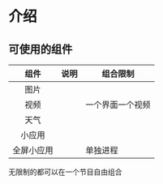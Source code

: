 # 介绍

## 可使用的组件

| 组件 | 说明 | 组合限制 |
|:---:|---|---|
| 图片 |  |  |
| 视频 |  | 一个界面一个视频 |
| 天气 |  |  |
| 小应用 |  |  |
| 全屏小应用 |  | 单独进程 |

无限制的都可以在一个节目自由组合
